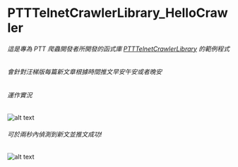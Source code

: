 # PTTTelnetCrawlerLibrary_HelloCrawler

###### 這是專為 PTT 爬蟲開發者所開發的函式庫 [PTTTelnetCrawlerLibrary](https://github.com/Truth0906/PTTTelnetCrawlerLibrary/blob/master/README.md) 的範例程式
###### 會針對汪梯版每篇新文章根據時間推文早安午安或者晚安

###### 運作實況
![alt text](http://i.imgur.com/eGE5hPO.png)
###### 可於兩秒內偵測到新文並推文成功!
![alt text](http://i.imgur.com/z66pC8E.png)

